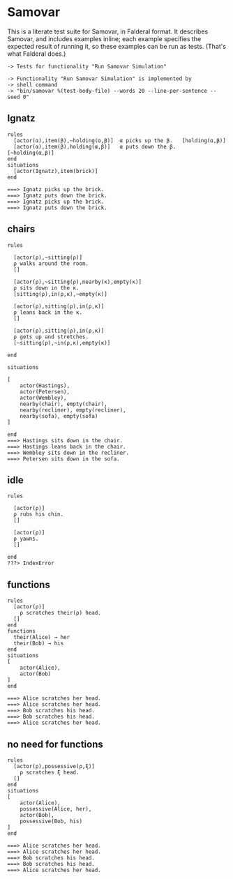 Samovar
=======

This is a literate test suite for Samovar, in Falderal format.
It describes Samovar, and includes examples inline; each example
specifies the expected result of running it, so these examples
can be run as tests.  (That's what Falderal does.)

    -> Tests for functionality "Run Samovar Simulation"

    -> Functionality "Run Samovar Simulation" is implemented by
    -> shell command
    -> "bin/samovar %(test-body-file) --words 20 --line-per-sentence --seed 0"

Ignatz
------

    rules
      [actor(α),item(β),~holding(α,β)]  α picks up the β.   [holding(α,β)]
      [actor(α),item(β),holding(α,β)]   α puts down the β.  [~holding(α,β)]
    end
    situations
      [actor(Ignatz),item(brick)]
    end
    
    ===> Ignatz picks up the brick.
    ===> Ignatz puts down the brick.
    ===> Ignatz picks up the brick.
    ===> Ignatz puts down the brick.


chairs
------

    rules
    
      [actor(ρ),~sitting(ρ)]
      ρ walks around the room.
      []
    
      [actor(ρ),~sitting(ρ),nearby(κ),empty(κ)]
      ρ sits down in the κ.
      [sitting(ρ),in(ρ,κ),~empty(κ)]
    
      [actor(ρ),sitting(ρ),in(ρ,κ)]
      ρ leans back in the κ.
      []
    
      [actor(ρ),sitting(ρ),in(ρ,κ)]
      ρ gets up and stretches.
      [~sitting(ρ),~in(ρ,κ),empty(κ)]
    
    end
    
    situations
    
    [
        actor(Hastings),
        actor(Petersen),
        actor(Wembley),
        nearby(chair), empty(chair),
        nearby(recliner), empty(recliner),
        nearby(sofa), empty(sofa)
    ]
    
    end
    ===> Hastings sits down in the chair.
    ===> Hastings leans back in the chair.
    ===> Wembley sits down in the recliner.
    ===> Petersen sits down in the sofa.

idle
----

    rules
    
      [actor(ρ)]
      ρ rubs his chin.
      []
      
      [actor(ρ)]
      ρ yawns.
      []
    
    end
    ???> IndexError

functions
---------

    rules
      [actor(ρ)]
        ρ scratches their(ρ) head.
      []
    end
    functions
      their(Alice) → her
      their(Bob) → his
    end
    situations
    [
        actor(Alice),
        actor(Bob)
    ]
    end
    
    ===> Alice scratches her head.
    ===> Alice scratches her head.
    ===> Bob scratches his head.
    ===> Bob scratches his head.
    ===> Alice scratches her head.

no need for functions
---------------------

    rules
      [actor(ρ),possessive(ρ,ξ)]
        ρ scratches ξ head.
      []
    end
    situations
    [
        actor(Alice),
        possessive(Alice, her),
        actor(Bob),
        possessive(Bob, his)
    ]
    end
    
    ===> Alice scratches her head.
    ===> Alice scratches her head.
    ===> Bob scratches his head.
    ===> Bob scratches his head.
    ===> Alice scratches her head.
